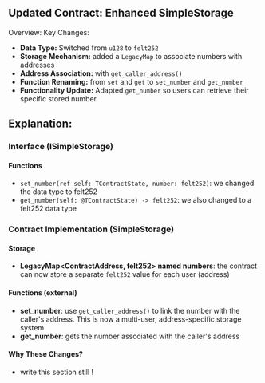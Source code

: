 ## Updated Contract: Enhanced SimpleStorage
Overview:
Key Changes:
- **Data Type:** Switched from `u128` to `felt252`
- **Storage Mechanism:** added a `LegacyMap` to associate numbers with addresses
- **Address Association:** with `get_caller_address()` 
- **Function Renaming:** from `set` and `get` to `set_number` and `get_number`
- **Functionality Update:** Adapted `get_number` so users can retrieve their specific stored number

## Explanation:

### Interface (ISimpleStorage)

#### Functions

- `set_number(ref self: TContractState, number: felt252)`: we changed the data type to felt252
- `get_number(self: @TContractState) -> felt252`: we also changed to a felt252 data type
### Contract Implementation (SimpleStorage)

#### Storage

- **LegacyMap<ContractAddress, felt252> named numbers**: the contract can now store a separate `felt252` value for each user (address)

#### Functions (external)

- **set_number**: use `get_caller_address()` to link the number with the caller's address. This is now a multi-user, address-specific storage system
- **get_number**: gets the number associated with the caller's address

#### Why These Changes?

- write this section still !
